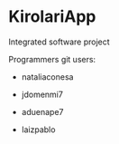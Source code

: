 # KirolariApp
Integrated software project

Programmers git users: 

-  nataliaconesa

-  jdomenmi7

-  aduenape7

-  laizpablo
